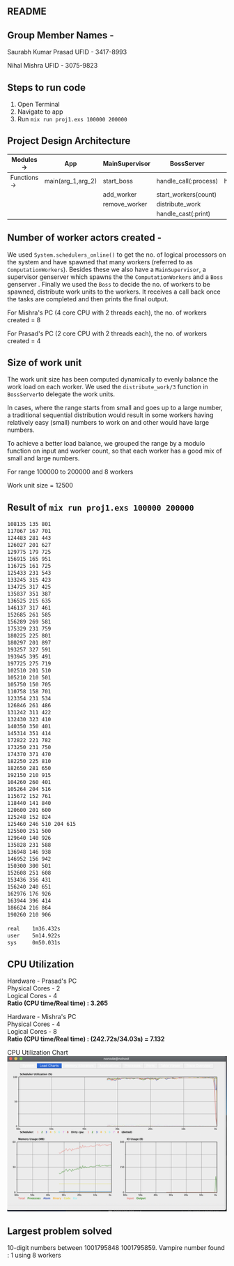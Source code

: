 ## **README**

## **Group Member Names -**

Saurabh Kumar Prasad UFID - 3417-8993

Nihal Mishra UFID - 3075-9823

## **Steps to run code**

1. Open Terminal
2. Navigate to app
3. Run `mix run proj1.exs 100000 200000`

## **Project Design Architecture**
| Modules->   | App              | MainSupervisor | BossServer           | ComputationWorker     | Vampire           |
| ----------- | -----------      | -----------    | -----------          | -----------           | -----------       |
| Functions-> | main(arg_1,arg_2)| start_boss     | handle_call(:process)| handle_cast(:compute) | find_vampire(list)|
|             |                  | add_worker     | start_workers(count) |                       |                   |
|             |                  | remove_worker  | distribute_work      |                       |                   |
|             |                  |                | handle_cast(:print)  |                       |                   |

## **Number of worker actors created -**

We used `System.schedulers_online()` to get the no. of logical processors on the system and have spawned that many workers (referred to as `ComputationWorkers`). Besides these we also have a `MainSupervisor`, a supervisor genserver which spawns the the `ComputationWorkers` and a `Boss` genserver . Finally we used the `Boss` to decide the no. of workers to be spawned, distribute work units to the workers. It receives a call back once the tasks are completed and then prints the final output.

For Mishra's PC (4 core CPU with 2 threads each), the no. of workers created = 8

For Prasad's PC (2 core CPU with 2 threads each), the no. of workers created = 4

## **Size of work unit**

The work unit size has been computed dynamically to evenly balance the work load on each worker. We used the `distribute_work/3` function in `BossServer`to delegate the work units.

In cases, where the range starts from small and goes up to a large number, a traditional sequential distribution would result in some workers having relatively easy (small) numbers to work on and other would have large numbers. 

To achieve a better load balance, we grouped the range by a modulo function on input and worker count, so that each worker has a good mix of small and large numbers.

For range 100000 to 200000 and 8 workers

Work unit size = 12500

## **Result of `mix run proj1.exs 100000 200000`**

```
108135 135 801
117067 167 701
124483 281 443
126027 201 627
129775 179 725
156915 165 951
116725 161 725
125433 231 543
133245 315 423
134725 317 425
135837 351 387
136525 215 635
146137 317 461
152685 261 585
156289 269 581
175329 231 759
180225 225 801
180297 201 897
193257 327 591
193945 395 491
197725 275 719
102510 201 510
105210 210 501
105750 150 705
110758 158 701
123354 231 534
126846 261 486
131242 311 422
132430 323 410
140350 350 401
145314 351 414
172822 221 782
173250 231 750
174370 371 470
182250 225 810
182650 281 650
192150 210 915
104260 260 401
105264 204 516
115672 152 761
118440 141 840
120600 201 600
125248 152 824
125460 246 510 204 615
125500 251 500
129640 140 926
135828 231 588
136948 146 938
146952 156 942
150300 300 501
152608 251 608
153436 356 431
156240 240 651
162976 176 926
163944 396 414
186624 216 864
190260 210 906

real    1m36.432s
user    5m14.922s
sys     0m50.031s
```

## **CPU Utilization**

Hardware - Prasad's PC  
Physical Cores - 2   
Logical Cores - 4   
**Ratio (CPU time/Real time) : 3.265** 

Hardware - Mishra's PC   
Physical Cores - 4   
Logical Cores - 8   
**Ratio (CPU time/Real time) : (242.72s/34.03s) = 7.132**

CPU Utilization Chart
![CPU Utilization Chart](cpu_utilization_chart.png)

## **Largest problem solved**

10-digit numbers between 1001795848 1001795859. Vampire number found : 1 using 8 workers




